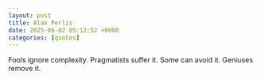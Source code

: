 ```yaml
---
layout: post
title: Alan Perlis
date: 2025-06-02 05:12:52 +0000
categories: [quotes]
---
```


Fools ignore complexity. Pragmatists suffer it. Some can avoid it. Geniuses remove it.  

